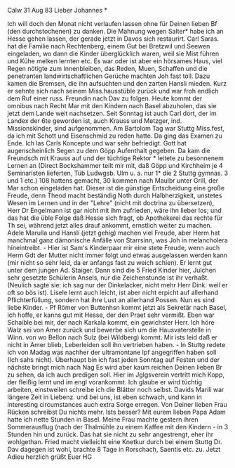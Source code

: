  Calw 31 Aug 83
Lieber Johannes <Frohnmy>*

Ich will doch den Monat nicht verlaufen lassen ohne für Deinen lieben Bf (den durchstochenen) zu danken. Die Mahnung wegen Salter* habe ich an Hesse gehen lassen, der gerade jetzt in Davos sich restaurirt. Carl Saras. hat die Familie nach Rechtenberg, einem Gut bei Bretzwil und Seewen eingeladen, wo dann die Kinder überglücklich waren, weil sie Mist führen und Kühe melken lernten etc. Es war oder ist aber ein hörsames Haus, viel Regen nötigte zum Innenbleiben, das Reden, Muen, Schaffen und die penetranten landwirtschaftlichen Gerüche machten Joh fast toll. Dazu kamen die Bremsen, die ihn aufsuchten und den zarten Hansli mieden. Kurz er sehnte sich nach seinem Miss.hausstüble zurück und war froh endlich dem Ruf einer russ. Freundin nach Dav zu folgen. Heute kommt der omnibus nach Recht Mar mit den Kindern nach Basel abzuholen, das sie jetzt dem Lande weit nachsetzen. Seit Sonntag ist auch Carl dort, der im Landex der 6te geworden ist, auch Krauss und Metzger, ind. Missionskinder, sind aufgenommen. Am Bartolom Tag war Stuttg Miss.fest, da ich mit Schott und Eisenschmid zu reden hatte. Da ging das Examen zu Ende. Ich las Carls Koncepte und war sehr befriedigt. Gott hat augenscheinlich Segen zu dem Göpp Aufenthalt gegeben. Da kam die Freundsch mit Krauss auf und der tüchtige Rektor <Bauer>* leitete zu besonnenem Lernen an (Direct Bockshammer teilt mir mit, daß Göpp und Kirchheim je 4 Seminaristen lieferten, Tüb Ludwgsb. Ulm u. a. nur 1* die 2 Stuttg gymnas. 3 und 1 etc.) 108 hattens gemacht, 30 kommen nach Maulbr unter Grill, der Mar schon eingeladen hat. Dieser ist die günstige Entscheidung eine große Freude, denn Theod macht beständig Noth durch Halbherzigkeit, unstetes Wesen im Lernen und in der "Lehre" (nicht mit doctrina zu übersetzen), Herr Dr Engelmann ist gar nicht mit ihm zufrieden, wäre ihn lieber los; und das hat die üble Folge daß Hesse sich fragt, ob Apothekerei das rechte für Th sei, während jetzt alles drauf ankommt, ernstlich weiter zu machen. Adele Marulla und Hansli (jetzt gehig) machen viel Freude, aber Herm hat manchmal ganz dämonische Anfälle von Starrsinn, was Joh in melancholera hineintreibt. - Hier ist Sam's Kinderpaar mir eine stete Freude, wenn auch Herm Gdt der Mutter nicht immer folgt und etwas ausgelassen werden kann (mir nicht so sehr leid, da er anfangs fast zu weich schien). Er lernt gut unter dem jungen Ad. Staiger. Dann sind die 5 Fried Kinder hier, Julchen sehr gesetzte Schülerin Ansels, nur die Zeichenstunde ist ihr verhaßt. (Neulich sagte sie: ich sag nur der Dinkelacker, nicht mehr Herr Dink. weil er oft so bös ist). Lisele lernt auch leicht, ist aber nicht erpicht auf allerhand Pflichterfüllung, sondern hat ihre Lust an allerhand Possen. Nun es sind liebe Kinder. - Pf Römer von Buttenhsn kommt jetzt als Sekretär nach Basel, ich hoffe, er kanns gut mit Hesse, der den Praet sehr vermißt. Eben war Schaible bei mir, der nach Karkala kommt, ein gewichster Herr. Ich höre Walz sei von Amer zurück und bewerbe sich um die Hausvaterstelle in Winn. von wo Bellon nach Sulz (bei Wildberg) kommt. Mir ists leid daß er nicht in Amer blieb, Leberleiden soll ihn vertrieben haben. - In Stuttg redete ich von Madag was nachher der ultramontane Ipf angegriffen haben soll (Ich sahs nicht). Überhaupt bin ich fast jeden Sonntag auf Festen und der nächste bringt mich nach Nag Es wird aber kaum reichen Deinen lieben Br zu sehen, da ich auch predigen soll. Hier im Jglgsverein vertritt mich Kopp, der fleißig lernt und im engl vorankommt. Ich glaube er wird tüchtig arbeiten, einstweilen schreibe ich die Blätter noch selbst. Davids Marili war längere Zeit in Liebenz. und bei uns, ist eben schwach, und kann in interesting circumstances auch extra Sorge erregen. Von Deiner lieben Frau Rücken schreibst Du nichts mehr. Ists besser? Mit eurem lieben Papa Adam hatte ich nette Stunden in Basel. Meine Frau machte gestern ihren Sommerausflug (nach der Thalmühle zu einem Kaffee mit den Kindern - in 3 Stunden hin und zurück. Das hat sie nicht zu sehr angestrengt, eher ihr wohlgethan. Fried macht vielleicht eine Knetkur durch bei einem Stuttg Dr. Dav dagegen ist wohl, brachte 8 Tage in Rorschach, Saentis etc. zu. Jetzt Adieu herzlich grüßt
 Euer HG
